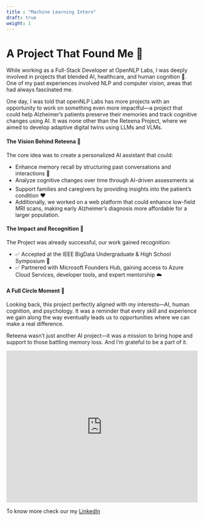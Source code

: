 ```yaml
---
title : "Machine Learning Intern"
draft: true
weight: 1
---
```


# A Project That Found Me 🚀
While working as a Full-Stack Developer at OpenNLP Labs, I was deeply involved in projects that blended AI, healthcare, and human cognition 🧠. One of my past experiences involved NLP and computer vision, areas that had always fascinated me.

One day, I was told that openNLP Labs has more projects with an opportunity to work on something even more impactful—a project that could help Alzheimer’s patients preserve their memories and track cognitive changes using AI. It was none other than the Reteena Project, where we aimed to develop adaptive digital twins using LLMs and VLMs.

#### The Vision Behind Reteena 🏥
The core idea was to create a personalized AI assistant that could:

- Enhance memory recall by structuring past conversations and interactions 📝
- Analyze cognitive changes over time through AI-driven assessments 📊
- Support families and caregivers by providing insights into the patient’s condition ❤️
- Additionally, we worked on a web platform that could enhance low-field MRI scans, making early Alzheimer’s diagnosis more affordable for a larger population.

#### The Impact and Recognition 🌟
The Project was already successful, our work gained recognition:
- ✅ Accepted at the IEEE BigData Undergraduate & High School Symposium 📃
- ✅ Partnered with Microsoft Founders Hub, gaining access to Azure Cloud Services, developer tools, and expert mentorship ☁️

#### A Full Circle Moment 🎯
Looking back, this project perfectly aligned with my interests—AI, human cognition, and psychology. It was a reminder that every skill and experience we gain along the way eventually leads us to opportunities where we can make a real difference.

Reteena wasn’t just another AI project—it was a mission to bring hope and support to those battling memory loss. And I’m grateful to be a part of it.

<iframe src="https://www.linkedin.com/embed/feed/update/urn:li:share:7294844953799598080?collapsed=1" 
        height="399" 
        width="504" 
        frameborder="0" 
        allowfullscreen="" 
        title="Embedded post">
</iframe>


To know more check our my [LinkedIn](https://www.linkedin.com/in/anurag-sharma-o7xd/) 